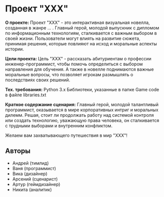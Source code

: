 # Проект "XXX"
**О проекте:**
Проект "XXX" - это интерактивная визуальная новелла, созданная в жанре ... . Главный герой, молодой выпускник с дипломом по информационным технологиям, сталкивается с важным выбором в своей жизни. Пользователи могут влиять на развитие сюжета, принимая решения, которые повлияют на исход и моральные аспекты истории.

**Цели проекта:**
Цель "XXX" - рассказать абитуриентам о профессии инженер-программист, чтобы помочь определиться с выбором направления для обучения. А также в новелле поднимаются важные моральные вопросы, что позволяет игрокам размышлять о последствиях своих решений.

**Тех. требования:**
Python 3.x
Библиотеки, указанные в папке Game code в файле libraries.txt

**Краткое содержание сценария:**
Главный герой, молодой талантливый программист, оказывается в мире корпоративных интриг и моральных дилемм. Решая, стоит ли продолжать работу над системой контроля или создать технологию, уважающую права человека, он сталкивается с трудными выборами и внутренним конфликтом.

Желаем вам захватывающего путешествия в мир "XXX"!



## Авторы
+ Андрей (тимлид)
+ Ваня (программист)
+ Вика (дизайнер)
+ Арсений (сценарист)
+ Артур (геймдизайнер)
+ Никита (аналитик)
